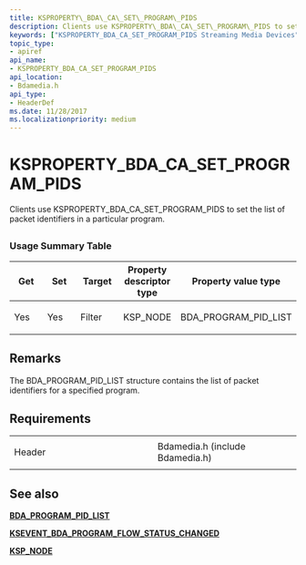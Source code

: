 ```yaml
---
title: KSPROPERTY\_BDA\_CA\_SET\_PROGRAM\_PIDS
description: Clients use KSPROPERTY\_BDA\_CA\_SET\_PROGRAM\_PIDS to set the list of packet identifiers in a particular program.
keywords: ["KSPROPERTY_BDA_CA_SET_PROGRAM_PIDS Streaming Media Devices"]
topic_type:
- apiref
api_name:
- KSPROPERTY_BDA_CA_SET_PROGRAM_PIDS
api_location:
- Bdamedia.h
api_type:
- HeaderDef
ms.date: 11/28/2017
ms.localizationpriority: medium
---
```


# KSPROPERTY\_BDA\_CA\_SET\_PROGRAM\_PIDS


Clients use KSPROPERTY\_BDA\_CA\_SET\_PROGRAM\_PIDS to set the list of packet identifiers in a particular program.

## <span id="ddk_ksproperty_bda_ca_set_program_pids_ks"></span><span id="DDK_KSPROPERTY_BDA_CA_SET_PROGRAM_PIDS_KS"></span>


### Usage Summary Table

<table>
<colgroup>
<col width="20%" />
<col width="20%" />
<col width="20%" />
<col width="20%" />
<col width="20%" />
</colgroup>
<thead>
<tr class="header">
<th>Get</th>
<th>Set</th>
<th>Target</th>
<th>Property descriptor type</th>
<th>Property value type</th>
</tr>
</thead>
<tbody>
<tr class="odd">
<td><p>Yes</p></td>
<td><p>Yes</p></td>
<td><p>Filter</p></td>
<td><p>KSP_NODE</p></td>
<td><p>BDA_PROGRAM_PID_LIST</p></td>
</tr>
</tbody>
</table>

 

## Remarks

The BDA\_PROGRAM\_PID\_LIST structure contains the list of packet identifiers for a specified program.

## Requirements

<table>
<colgroup>
<col width="50%" />
<col width="50%" />
</colgroup>
<tbody>
<tr class="odd">
<td><p>Header</p></td>
<td>Bdamedia.h (include Bdamedia.h)</td>
</tr>
</tbody>
</table>

## See also


[**BDA\_PROGRAM\_PID\_LIST**](/windows-hardware/drivers/ddi/bdatypes/ns-bdatypes-_bda_program_pid_list)

[**KSEVENT\_BDA\_PROGRAM\_FLOW\_STATUS\_CHANGED**](ksevent-bda-program-flow-status-changed.md)

[**KSP\_NODE**](/windows-hardware/drivers/ddi/ks/ns-ks-ksp_node)

 

